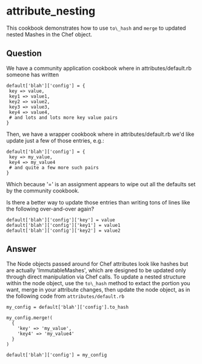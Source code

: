 # attribute_nesting

This cookbook demonstrates how to use `to\_hash` and `merge` to updated nested
Mashes in the Chef object.

## Question

We have a community application cookbook where in attributes/default.rb someone has written

```
default['blah']['config'] = {
 key => value,
 key1 => value1,
 key2 => value2,
 key3 => value3,
 key4 => value4,
 # and lots and lots more key value pairs
}
```

Then, we have a wrapper cookbook where in attributes/default.rb we'd like update just a few of those entries, e.g.:

```
default['blah']['config'] = {
 key => my_value,
 key4 => my_value4
 # and quite a few more such pairs
}
```
 
Which because '=' is an assignment appears to wipe out all the defaults set by the community cookbook.
 
Is there a better way to update those entries than writing tons of lines like the following over-and-over again?

```
default['blah']['config']['key'] = value
default['blah']['config']['key1'] = value1
default['blah']['config']['key2'] = value2
```
 
## Answer


The Node objects passed around for Chef attributes look like hashes but are actually 'ImmutableMashes', which are designed to be updated only through direct manipulation via Chef calls. To update a nested structure within the node object, use the `to\_hash` method to extact the portion you want, merge in your attribute changes, then update the node object, as in the following code from `attributes/default.rb`

```
my_config = default['blah']['config'].to_hash

my_config.merge!(
  {
    'key' => 'my_value',
    'key4' => 'my_value4'
  }
)

default['blah']['config'] = my_config
```


